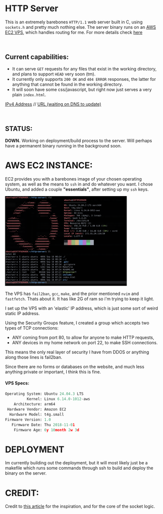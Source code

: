 # HTTP Server

This is an extremely barebones `HTTP/1.1` web server built in C, using `sockets.h` and pretty much nothing else. 
The server binary runs on an [AWS EC2 VPS](https://aws.amazon.com/ec2/), which handles routing for me. For more details check [here](#aws-ec2-instance)

<br>

## Current capabilities:
- It can serve `GET` requests for any files that exist in the working directory, and plans to support `HEAD` very soon (tm).
- It currently only supports `200 OK` and `404 ERROR` responses, the latter for anything that cannot be found in the working directory.
- It will soon have some css/javascript, but right now just serves a very plain `index.html`.

[IPv4 Address](http://3.105.0.153/)  // 
[URL (waiting on DNS to update)](http://lmeldrum.dev)

<br>

## STATUS:  
**DOWN.** Working on deployment/build process to the server. Will perhaps have a permanent binary running in the background soon.
​​
<br>

# AWS EC2 INSTANCE:
EC2 provides you with a barebones image of your chosen operating system, as well as the means to `ssh` in and do whatever you want. I chose Ubuntu, and added a couple **"essentials"**, after setting up my `ssh` keys.

<img src="resources/ec2-ssh.png" alt="ssh into the terminal showing neofetch" width="400">

The VPS has `fail2ban`, `gcc`, `make`, and the prior mentioned `nvim` and `fastfetch`. Thats about it. It has like 2G of ram so i'm trying to keep it light.

I set up the VPS with an 'elastic' IP address, which is just some sort of weird static IP address. 

Using the Security Groups feature, I created a group which accepts two types of TCP connections:
- ANY coming from port 80, to allow for anyone to make HTTP requests,
- ANY devices in my home network on port 22, to make SSH connections.

This means the only real layer of security I have from DDOS or anything along those lines is fail2ban. 

Since there are no forms or databases on the website, and much less anything private or important, I think this is fine.

#### VPS Specs:

```python
Operating System: Ubuntu 24.04.3 LTS
          Kernel: Linux 6.14.0-1012-aws
    Architecture: arm64
 Hardware Vendor: Amazon EC2
  Hardware Model: t4g.small
Firmware Version: 1.0
   Firmware Date: Thu 2018-11-01
    Firmware Age: 6y 10month 2w 3d
```

# DEPLOYMENT

Im currently building out the deployment, but it will most likely just be a makefile which runs some commands through ssh to build and deploy the binary on the server.

# CREDIT:
Credit to [this article](https://dev.to/jeffreythecoder/how-i-built-a-simple-http-server-from-scratch-using-c-739) for the inspiration, and for the core of the socket logic.
